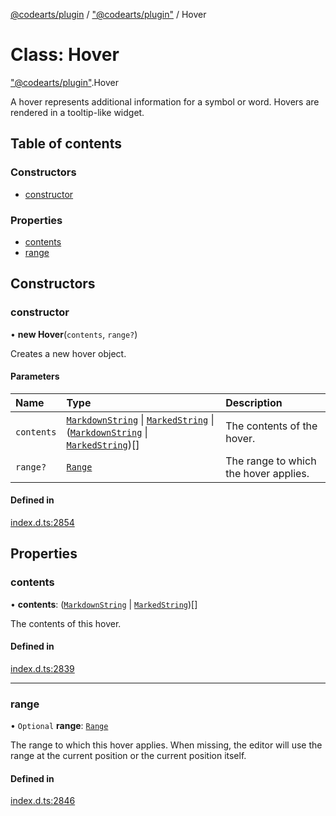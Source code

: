 [@codearts/plugin](../README.md) / ["@codearts/plugin"](../modules/_codearts_plugin_.md) / Hover

# Class: Hover

["@codearts/plugin"](../modules/_codearts_plugin_.md).Hover

A hover represents additional information for a symbol or word. Hovers are
rendered in a tooltip-like widget.

## Table of contents

### Constructors

- [constructor](codearts_plugin_.Hover.md#constructor)

### Properties

- [contents](codearts_plugin_.Hover.md#contents)
- [range](codearts_plugin_.Hover.md#range)

## Constructors

### constructor

• **new Hover**(`contents`, `range?`)

Creates a new hover object.

#### Parameters

| Name | Type | Description |
| :------ | :------ | :------ |
| `contents` | [`MarkdownString`](codearts_plugin_.MarkdownString.md) \| [`MarkedString`](../modules/_codearts_plugin_.md#markedstring) \| ([`MarkdownString`](codearts_plugin_.MarkdownString.md) \| [`MarkedString`](../modules/_codearts_plugin_.md#markedstring))[] | The contents of the hover. |
| `range?` | [`Range`](codearts_plugin_.Range.md) | The range to which the hover applies. |

#### Defined in

[index.d.ts:2854](https://github.com/huaweicloud/cloudide-plugin-api/blob/5055bbd/index.d.ts#L2854)

## Properties

### contents

• **contents**: ([`MarkdownString`](codearts_plugin_.MarkdownString.md) \| [`MarkedString`](../modules/_codearts_plugin_.md#markedstring))[]

The contents of this hover.

#### Defined in

[index.d.ts:2839](https://github.com/huaweicloud/cloudide-plugin-api/blob/5055bbd/index.d.ts#L2839)

___

### range

• `Optional` **range**: [`Range`](codearts_plugin_.Range.md)

The range to which this hover applies. When missing, the
editor will use the range at the current position or the
current position itself.

#### Defined in

[index.d.ts:2846](https://github.com/huaweicloud/cloudide-plugin-api/blob/5055bbd/index.d.ts#L2846)
